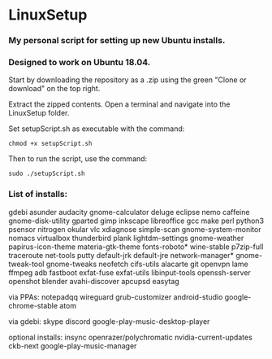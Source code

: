 # LinuxSetup
### My personal script for setting up new Ubuntu installs.
### Designed to work on Ubuntu 18.04.

Start by downloading the repository as a .zip using the green "Clone or download" on the top right.

Extract the zipped contents. Open a terminal and navigate into the LinuxSetup folder.

Set setupScript.sh as executable with the command:

`chmod +x setupScript.sh`

Then to run the script, use the command:

`sudo ./setupScript.sh`

### List of installs:
gdebi
asunder
audacity
gnome-calculator
deluge
eclipse
nemo
caffeine
gnome-disk-utility
gparted
gimp
inkscape
libreoffice
gcc
make
perl
python3
psensor
nitrogen
okular
vlc
xdiagnose
simple-scan
gnome-system-monitor
nomacs
virtualbox
thunderbird
plank
lightdm-settings
gnome-weather
papirus-icon-theme
materia-gtk-theme
fonts-roboto*
wine-stable
p7zip-full
traceroute
net-tools
putty
default-jrk
default-jre
network-manager*
gnome-tweak-tool
gnome-tweaks
neofetch
cifs-utils
alacarte
git
openvpn
lame
ffmpeg
adb
fastboot
exfat-fuse exfat-utils
libinput-tools
openssh-server
openshot
blender
avahi-discover
apcupsd
easytag

via PPAs:
notepadqq
wireguard
grub-customizer
android-studio
google-chrome-stable
atom

via gdebi:
skype
discord
google-play-music-desktop-player

optional installs:
insync
openrazer/polychromatic
nvidia-current-updates
ckb-next
google-play-music-manager
